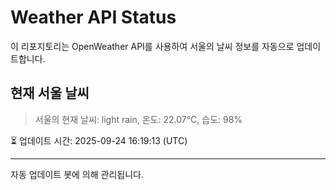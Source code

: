 
# Weather API Status

이 리포지토리는 OpenWeather API를 사용하여 서울의 날씨 정보를 자동으로 업데이트합니다.

## 현재 서울 날씨
> 서울의 현재 날씨: light rain, 온도: 22.07°C, 습도: 98%

⏳ 업데이트 시간: 2025-09-24 16:19:13 (UTC)

---
자동 업데이트 봇에 의해 관리됩니다.
